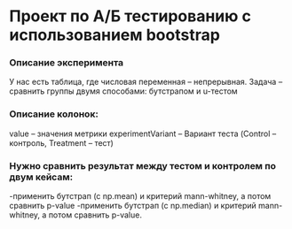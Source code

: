 # Проект по А/Б тестированию с использованием bootstrap
### Описание эксперимента
У нас есть таблица, где числовая переменная – непрерывная. 
Задача – сравнить группы двумя способами: бутстрапом и u-тестом

### Описание колонок:
value – значения метрики
experimentVariant – Вариант теста (Control – контроль, Treatment – тест)

### Нужно сравнить результат между тестом и контролем по двум кейсам:
-применить бутстрап (с np.mean) и критерий mann-whitney, а потом сравнить p-value
-применить бутстрап (с np.median) и критерий mann-whitney, а потом сравнить p-value.
